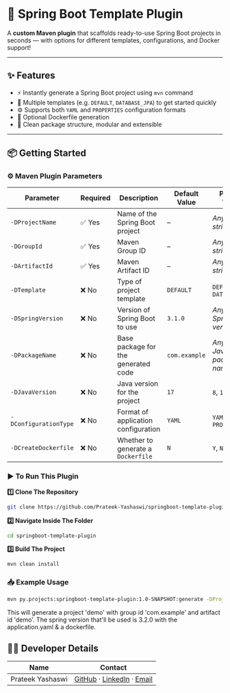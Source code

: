 # 🚀 Spring Boot Template Plugin

A **custom Maven plugin** that scaffolds ready-to-use Spring Boot projects in seconds — with options for different
templates, configurations, and Docker support!

---

## ✨ Features

- ⚡ Instantly generate a Spring Boot project using `mvn` command
- 🧱 Multiple templates (e.g. `DEFAULT`, `DATABASE_JPA`) to get started quickly
- ⚙️ Supports both `YAML` and `PROPERTIES` configuration formats
- 🐳 Optional Dockerfile generation
- 🧼 Clean package structure, modular and extensible

---

## 📦 Getting Started

### ⚙️ Maven Plugin Parameters

| **Parameter**         | **Required** | **Description**                     | **Default Value** | **Possible Values**             |
|-----------------------|--------------|-------------------------------------|-------------------|---------------------------------|
| `-DProjectName`       | ✅ Yes        | Name of the Spring Boot project     | –                 | *Any valid string*              |
| `-DGroupId`           | ✅ Yes        | Maven Group ID                      | –                 | *Any valid string*              |
| `-DArtifactId`        | ✅ Yes        | Maven Artifact ID                   | –                 | *Any valid string*              |
| `-DTemplate`          | ❌ No         | Type of project template            | `DEFAULT`         | `DEFAULT`, `DATABASE_JPA`       |
| `-DSpringVersion`     | ❌ No         | Version of Spring Boot to use       | `3.1.0`           | *Any valid Spring Boot version* |
| `-DPackageName`       | ❌ No         | Base package for the generated code | `com.example`     | *Any valid Java package name*   |
| `-DJavaVersion`       | ❌ No         | Java version for the project        | `17`              | `8`, `11`, `17`, `21`           |
| `-DConfigurationType` | ❌ No         | Format of application configuration | `YAML`            | `YAML`, `PROPERTIES`            |
| `-DCreateDockerfile`  | ❌ No         | Whether to generate a `Dockerfile`  | `N`               | `Y`, `N`                        |

### ▶️ To Run This Plugin

**1️⃣ Clone The Repository** 

```bash
git clone https://github.com/Prateek-Yashaswi/springboot-template-plugin.git
```

**2️⃣ Navigate Inside The Folder**
```bash
cd springboot-template-plugin
```

**3️⃣ Build The Project**
```bash
mvn clean install
```

### 📥 Example Usage

```bash
mvn py.projects:springboot-template-plugin:1.0-SNAPSHOT:generate -DProjectName=demo -DGroupId=com.example -DArtifactId=demo -DSpringVersion=3.2.0 -DConfigurationType=YAML -DCreateDockerfile=Y
```

This will generate a project 'demo' with group id 'com.example' and artifact id 'demo'. The spring version that'll be
used is 3.2.0 with the application.yaml & a dockerfile.

## 👨‍💻 Developer Details

| Name             | Contact                                                                                                                                                     |
|------------------|-------------------------------------------------------------------------------------------------------------------------------------------------------------|
| Prateek Yashaswi | [GitHub](https://github.com/Prateek-Yashaswi) · [LinkedIn](https://www.linkedin.com/in/prateek-yashaswi/) · [Email](mailto:prateekyashaswi.work@gmail.com ) |